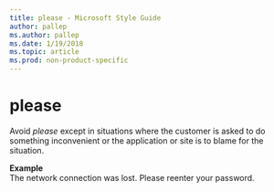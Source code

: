 ```yaml
---
title: please - Microsoft Style Guide
author: pallep
ms.author: pallep
ms.date: 1/19/2018
ms.topic: article
ms.prod: non-product-specific
---
```


# please

Avoid *please* except
in situations where the customer is asked to do something
inconvenient or the application or site is to blame for the situation. 

**Example**  
The network connection was lost. Please reenter your password. 

